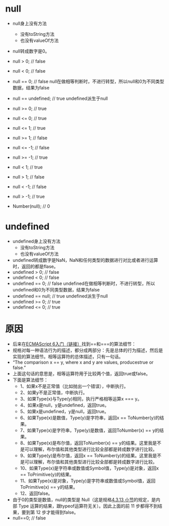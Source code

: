 # null
* null身上没有方法
    - 没有toString方法
    - 也没有valueOf方法
* null转成数字是0。
* null > 0; // false
* null < 0; // false
* null == 0; // false null在做相等判断时，不进行转型，所以null和0为不同类型数据，结果为false
* null == undefined; // true undefined派生于null
* null >= 0; // true
* null <= 0; // true

* null <= 1; // true
* null >= 1; // false
* null <= -1; // false
* null >= -1; // true

* null < 1; // true
* null > 1; // false
* null < -1; // false
* null > -1; // true

* Number(null); // 0

# undefined
* undefined身上没有方法
    - 没有toString方法
    - 也没有valueOf方法
* undefined转成数字是NaN，NaN和任何类型的数据进行对比或者进行运算时，返回的都是flase。
* undefined > 0; // false
* undefined < 0; // false
* undefined == 0; // false undefined在做相等判断时，不进行转型，所以undefined和0为不同类型数据，结果为false
* undefined == null; // true undefined派生于null
* undefined >= 0; // true
* undefined <= 0; // true

# 原因
* 后来在[ECMAScript 6入门（链接）](http://es6.ruanyifeng.com/?search=%E9%80%97%E5%8F%B7&x=4&y=9#docs/spec)找到==和===的算法细节：
* 规格对每一种语法行为的描述，都分成两部分：先是总体的行为描述，然后是实现的算法细节。相等运算符的总体描述，只有一句话。
* “The comparison x == y, where x and y are values, producestrue or false.”
* 上面这句话的意思是，相等运算符用于比较两个值，返回true或false。
* 下面是算法细节：
    - 1、如果x不是正常值（比如抛出一个错误），中断执行。
    - 2、如果y不是正常值，中断执行。
    - 3、如果Type(x)与Type(y)相同，执行严格相等运算x === y。
    - 4、如果x是null，y是undefined，返回true。
    - 5、如果x是undefined，y是null，返回true。
    - 6、如果Type(x)是数值，Type(y)是字符串，返回x == ToNumber(y)的结果。
    - 7、如果Type(x)是字符串，Type(y)是数值，返回ToNumber(x) == y的结果。
    - 8、如果Type(x)是布尔值，返回ToNumber(x) == y的结果。这里我是不是可以理解，布尔值和其他类型进行比较全部都是转成数字进行比较。
    - 9、如果Type(y)是布尔值，返回x == ToNumber(y)的结果。这里我是不是可以理解，布尔值和其他类型进行比较全部都是转成数字进行比较。
    - 10、如果Type(x)是字符串或数值或Symbol值，Type(y)是对象，返回x == ToPrimitive(y)的结果。
    - 11、如果Type(x)是对象，Type(y)是字符串或数值或Symbol值，返回ToPrimitive(x) == y的结果。
    - 12、返回false。
* 由于0的类型是数值，null的类型是 Null（这是规格[4.3.13 小节](http://www.ecma-international.org/ecma-262/6.0/#sec-terms-and-definitions-null-type)的规定，是内部 Type 运算的结果，跟typeof运算符无关）。因此上面的前 11 步都得不到结果，要到第 12 步才能得到false。
* null==0; // false
